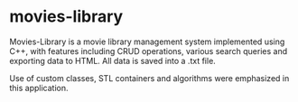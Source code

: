 # movies-library
Movies-Library is a movie library management system implemented using C++, with features including CRUD operations, various search queries and exporting data to HTML. All data is saved into a .txt file.

Use of custom classes, STL containers and algorithms were emphasized in this application.

